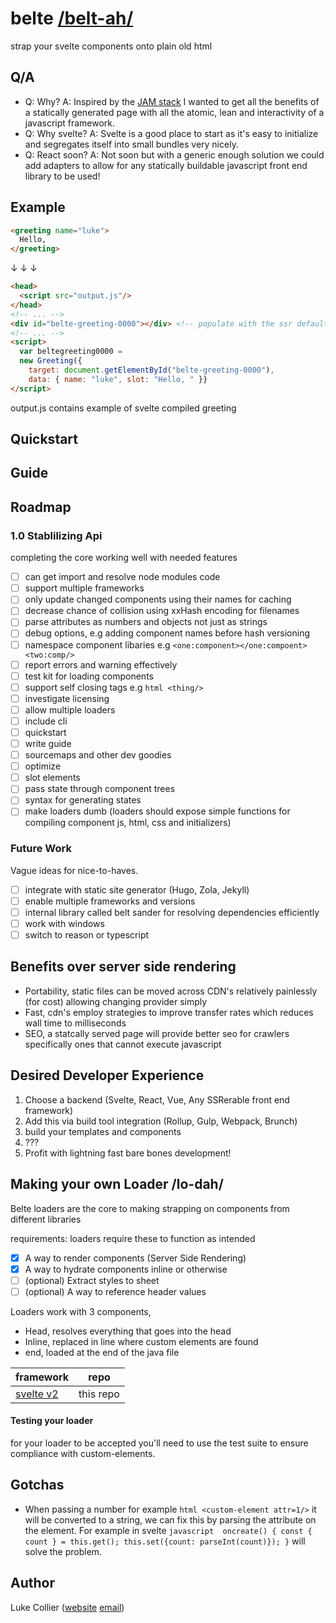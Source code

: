 # belte [/belt-ah/](https://dictionary.cambridge.org/pronunciation/english/belt)
strap your svelte components onto plain old html

## Q/A
- Q: Why?
  A: Inspired by the [JAM stack](https://jamstack.org/) I wanted to get all the benefits of a statically generated page with all the atomic, lean and interactivity of a javascript framework.
- Q: Why svelte?
  A: Svelte is a good place to start as it's easy to initialize and segregates itself into small bundles very nicely.
- Q: React soon?
  A: Not soon but with a generic enough solution we could add adapters to allow for any statically buildable javascript front end library to be used!

## Example

```html
<greeting name="luke">
  Hello, 
</greeting>
```

&darr; &darr; &darr;

```html
<head>
  <script src="output.js"/>
</head>
<!-- ... -->
<div id="belte-greeting-0000"></div> <!-- populate with the ssr default fields -->
<!-- ... -->
<script>
  var beltegreeting0000 = 
  new Greeting({
    target: document.getElementById("belte-greeting-0000"),
    data: { name: "luke", slot: "Hello, " }}
</script>
```

output.js contains example of svelte compiled greeting

## Quickstart

## Guide

## Roadmap
### 1.0 Stablilizing Api
completing the core working well with needed features 
- [ ] can get import and resolve node modules code
- [ ] support multiple frameworks
- [ ] only update changed components using their names for caching
- [ ] decrease chance of collision using xxHash encoding for filenames
- [ ] parse attributes as numbers and objects not just as strings
- [ ] debug options, e.g adding component names before hash versioning
- [ ] namespace component libaries e.g `<one:component></one:compoent><two:comp/>`
- [ ] report errors and warning effectively
- [ ] test kit for loading components
- [ ] support self closing tags e.g ```html <thing/>```
- [ ] investigate licensing
- [ ] allow multiple loaders
- [ ] include cli
- [ ] quickstart
- [ ] write guide
- [ ] sourcemaps and other dev goodies 
- [ ] optimize
- [ ] slot elements
- [ ] pass state through component trees
- [ ] syntax for generating states
- [ ] make loaders dumb (loaders should expose simple functions for compiling component js, html, css and initializers)

### Future Work
Vague ideas for nice-to-haves.
- [ ] integrate with static site generator (Hugo, Zola, Jekyll)
- [ ] enable multiple frameworks and versions
- [ ] internal library called belt sander for resolving dependencies efficiently
- [ ] work with windows
- [ ] switch to reason or typescript

## Benefits over server side rendering
- Portability, static files can be moved across CDN's relatively painlessly (for cost) allowing changing provider simply
- Fast, cdn's employ strategies to improve transfer rates which reduces wall time to milliseconds
- SEO, a statcally served page will provide better seo for crawlers specifically ones that cannot execute javascript

## Desired Developer Experience
1. Choose a backend (Svelte, React, Vue, Any SSRerable front end framework)
2. Add this via build tool integration (Rollup, Gulp, Webpack, Brunch)
3. build your templates and components
4. ???
5. Profit with lightning fast bare bones development!

## Making your own Loader /lo-dah/
Belte loaders are the core to making strapping on components from different libraries

requirements:
loaders require these to function as intended
- [x] A way to render components (Server Side Rendering)
- [x] A way to hydrate components inline or otherwise
- [ ] (optional) Extract styles to sheet 
- [ ] (optional) A way to reference header values 

Loaders work with 3 components,
- Head, resolves everything that goes into the head
- Inline, replaced in line where custom elements are found
- end, loaded at the end of the java file

| framework  | repo |
| ------------- | ------------- |
| [svelte v2](https://svelte.technology/)  | this repo |

#### Testing your loader
for your loader to be accepted you'll need to use the test suite to ensure compliance with custom-elements.

## Gotchas
- When passing a number for example ```html <custom-element attr=1/>``` it will be converted to a string, we can fix this by parsing the attribute on the element. For example in svelte ```javascript 
    oncreate() {
      const { count } = this.get();
      this.set({count: parseInt(count)});
		}``` will solve the problem.  

## Author
Luke Collier ([website](https://www.lukecollier.dev) [email](mailto:contact@lukecollier.dev))

